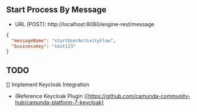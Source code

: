 

## Start Process By Message
- URL (POST): http://localhost:8080/engine-rest/message
```json
{
  "messageName": "startUserActivityFlow",
  "businessKey": "test123"
}
```

## TODO
[] Implement Keycloak Integration
- (Reference  Keycloak Plugin )[https://github.com/camunda-community-hub/camunda-platform-7-keycloak]
